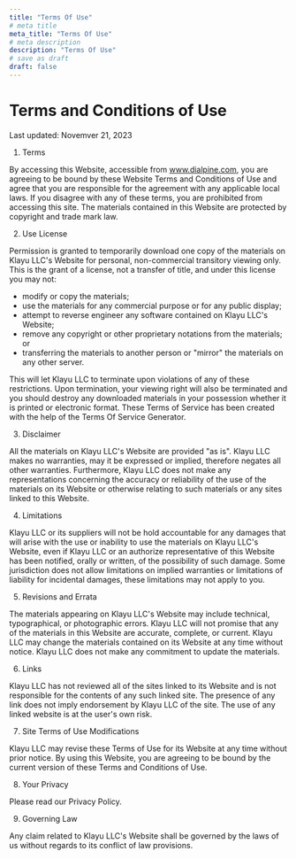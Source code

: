 ```yaml
---
title: "Terms Of Use"
# meta title
meta_title: "Terms Of Use"
# meta description
description: "Terms Of Use"
# save as draft
draft: false
---
```




# Terms and Conditions of Use
Last updated: Novemver 21, 2023

1. Terms

By accessing this Website, accessible from www.dialpine.com, you are agreeing to be bound by these Website Terms and Conditions of Use and agree that you are responsible for the agreement with any applicable local laws. If you disagree with any of these terms, you are prohibited from accessing this site. The materials contained in this Website are protected by copyright and trade mark law.

2. Use License

Permission is granted to temporarily download one copy of the materials on Klayu LLC's Website for personal, non-commercial transitory viewing only. This is the grant of a license, not a transfer of title, and under this license you may not:


- modify or copy the materials;
- use the materials for any commercial purpose or for any public display;
- attempt to reverse engineer any software contained on Klayu LLC's Website;
- remove any copyright or other proprietary notations from the materials; or
- transferring the materials to another person or "mirror" the materials on any other server.


This will let Klayu LLC to terminate upon violations of any of these restrictions. Upon termination, your viewing right will also be terminated and you should destroy any downloaded materials in your possession whether it is printed or electronic format. These Terms of Service has been created with the help of the Terms Of Service Generator.

3. Disclaimer

All the materials on Klayu LLC's Website are provided "as is". Klayu LLC makes no warranties, may it be expressed or implied, therefore negates all other warranties. Furthermore, Klayu LLC does not make any representations concerning the accuracy or reliability of the use of the materials on its Website or otherwise relating to such materials or any sites linked to this Website.

4. Limitations

Klayu LLC or its suppliers will not be hold accountable for any damages that will arise with the use or inability to use the materials on Klayu LLC's Website, even if Klayu LLC or an authorize representative of this Website has been notified, orally or written, of the possibility of such damage. Some jurisdiction does not allow limitations on implied warranties or limitations of liability for incidental damages, these limitations may not apply to you.

5. Revisions and Errata

The materials appearing on Klayu LLC's Website may include technical, typographical, or photographic errors. Klayu LLC will not promise that any of the materials in this Website are accurate, complete, or current. Klayu LLC may change the materials contained on its Website at any time without notice. Klayu LLC does not make any commitment to update the materials.

6. Links

Klayu LLC has not reviewed all of the sites linked to its Website and is not responsible for the contents of any such linked site. The presence of any link does not imply endorsement by Klayu LLC of the site. The use of any linked website is at the user's own risk.

7. Site Terms of Use Modifications

Klayu LLC may revise these Terms of Use for its Website at any time without prior notice. By using this Website, you are agreeing to be bound by the current version of these Terms and Conditions of Use.

8. Your Privacy

Please read our Privacy Policy.

9. Governing Law

Any claim related to Klayu LLC's Website shall be governed by the laws of us without regards to its conflict of law provisions.